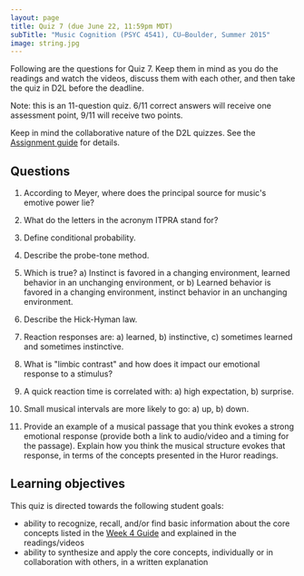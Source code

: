 ```yaml
---
layout: page
title: Quiz 7 (due June 22, 11:59pm MDT)
subTitle: "Music Cognition (PSYC 4541), CU–Boulder, Summer 2015"
image: string.jpg
---
```


Following are the questions for Quiz 7. Keep them in mind as you do the readings and watch the videos, discuss them with each other, and then take the quiz in D2L before the deadline.

Note: this is an 11-question quiz. 6/11 correct answers will receive one assessment point, 9/11 will receive two points.

Keep in mind the collaborative nature of the D2L quizzes. See the [Assignment guide](/assessments/) for details.

## Questions

1. According to Meyer, where does the principal source for music's emotive power lie?

2. What do the letters in the acronym ITPRA stand for?

3. Define conditional probability.

4. Describe the probe-tone method.

5. Which is true? a) Instinct is favored in a changing environment, learned behavior in an unchanging environment, or b) Learned behavior is favored in a changing environment, instinct behavior in an unchanging environment.

6. Describe the Hick-Hyman law.

7. Reaction responses are: a) learned, b) instinctive, c) sometimes learned and sometimes instinctive.

8. What is "limbic contrast" and how does it impact our emotional response to a stimulus?

9. A quick reaction time is correlated with: a) high expectation, b) surprise.

10. Small musical intervals are more likely to go: a) up, b) down.

11. Provide an example of a musical passage that you think evokes a strong emotional response (provide both a link to audio/video and a timing for the passage). Explain how you think the musical structure evokes that response, in terms of the concepts presented in the Huror readings.

## Learning objectives

This quiz is directed towards the following student goals:

- ability to recognize, recall, and/or find basic information about the core concepts listed in the [Week 4 Guide](/week4/) and explained in the readings/videos  
- ability to synthesize and apply the core concepts, individually or in collaboration with others, in a written explanation  
